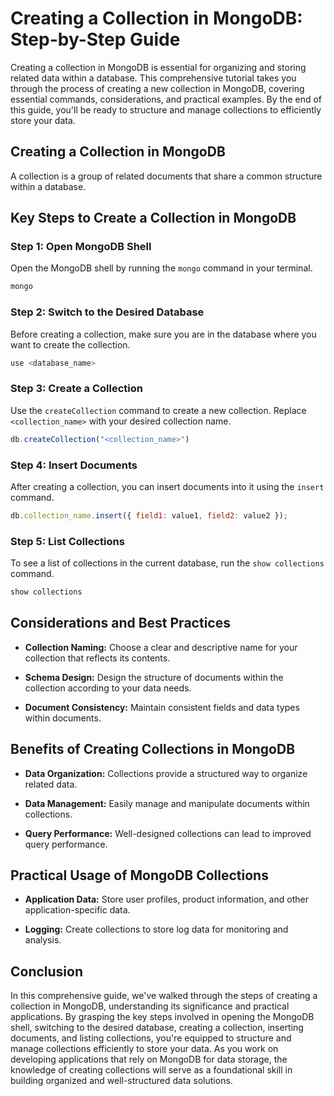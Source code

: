 # Creating a Collection in MongoDB: Step-by-Step Guide

Creating a collection in MongoDB is essential for organizing and storing related data within a database. This comprehensive tutorial takes you through the process of creating a new collection in MongoDB, covering essential commands, considerations, and practical examples. By the end of this guide, you'll be ready to structure and manage collections to efficiently store your data.

## Creating a Collection in MongoDB

A collection is a group of related documents that share a common structure within a database.

## Key Steps to Create a Collection in MongoDB

### Step 1: Open MongoDB Shell

Open the MongoDB shell by running the `mongo` command in your terminal.

```bash
mongo
```

### Step 2: Switch to the Desired Database

Before creating a collection, make sure you are in the database where you want to create the collection.

```javascript
use <database_name>
```

### Step 3: Create a Collection

Use the `createCollection` command to create a new collection. Replace `<collection_name>` with your desired collection name.

```javascript
db.createCollection("<collection_name>")
```

### Step 4: Insert Documents

After creating a collection, you can insert documents into it using the `insert` command.

```javascript
db.collection_name.insert({ field1: value1, field2: value2 });
```

### Step 5: List Collections

To see a list of collections in the current database, run the `show collections` command.

```javascript
show collections
```

## Considerations and Best Practices

- **Collection Naming:** Choose a clear and descriptive name for your collection that reflects its contents.

- **Schema Design:** Design the structure of documents within the collection according to your data needs.

- **Document Consistency:** Maintain consistent fields and data types within documents.

## Benefits of Creating Collections in MongoDB

- **Data Organization:** Collections provide a structured way to organize related data.

- **Data Management:** Easily manage and manipulate documents within collections.

- **Query Performance:** Well-designed collections can lead to improved query performance.

## Practical Usage of MongoDB Collections

- **Application Data:** Store user profiles, product information, and other application-specific data.

- **Logging:** Create collections to store log data for monitoring and analysis.

## Conclusion

In this comprehensive guide, we've walked through the steps of creating a collection in MongoDB, understanding its significance and practical applications. By grasping the key steps involved in opening the MongoDB shell, switching to the desired database, creating a collection, inserting documents, and listing collections, you're equipped to structure and manage collections efficiently to store your data. As you work on developing applications that rely on MongoDB for data storage, the knowledge of creating collections will serve as a foundational skill in building organized and well-structured data solutions.